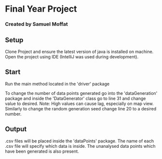 # Final Year Project
### Created by Samuel Moffat

## Setup
Clone Project and ensure the latest version of java is installed on machine. Open the project using IDE (IntelliJ was used during development). 

## Start
Run the main method located in the 'driver' package

To change the number of data points generated go into the 'dataGeneration' package and inside the 'DataGenerator' class go to line 31 and change value to desired. 
Note: High values can cause lag, especially on map view.
Similarly to change the random generation seed change line 20 to a desired number.

## Output
.csv files will be placed inside the 'dataPoints' package. The name of each .csv file will specify which data is inside. The unanalysed data points which have been generated
is also present.
